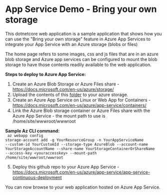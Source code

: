 
# App Service Demo - Bring your own storage

This dotnetcore web application is a sample application that shows how you can use the "Bring your own storage" feature in Azure App Services to integrate your App Service with an Azure storage (blobs or files)

The home page refers to some images, css and js files that are in an azure blob storage and Azure app services can be configured to mount the blob storage to have those contents readily available to the web application.

<b>Steps to deploy to Azure App Service:</b>

1. Create an Azure Blob Storage or Azure Files share - https://docs.microsoft.com/en-us/azure/storage/
2. Upload the contents of this <a href="https://github.com/rramachand21/appsvcdemobyos/blob/master/wwwroot_upload_to_storage.zip">folder</a> to your azure storage. 
3. Create an Azure App Service on Linux or Web App for Containers - https://docs.microsoft.com/en-us/azure/app-service/containers/ 
4. Link the Azure Blob storage container or Azure Files share with the Azure App Service - the mount path to use is /home/site/wwwroot/wwwroot

<b>Sample Az CLI command:</b>
<br/>
<code>
az webapp config storage-account add -g YourResourceGroup -n YourAppServiceName --custom-id YourCustomId --storage-type AzureBlob --account-name YourStorageAccountName --share-name YourStorageContainerOrShareName --access-key &lt;youraccesskey&gt; --mount-path /home/site/wwwroot/wwwroot
  </code>

5. Deploy this github repo to your Azure App Service - https://docs.microsoft.com/en-us/azure/app-service/app-service-continuous-deployment 

You can now browse to your web application hosted on Azure App Service.



